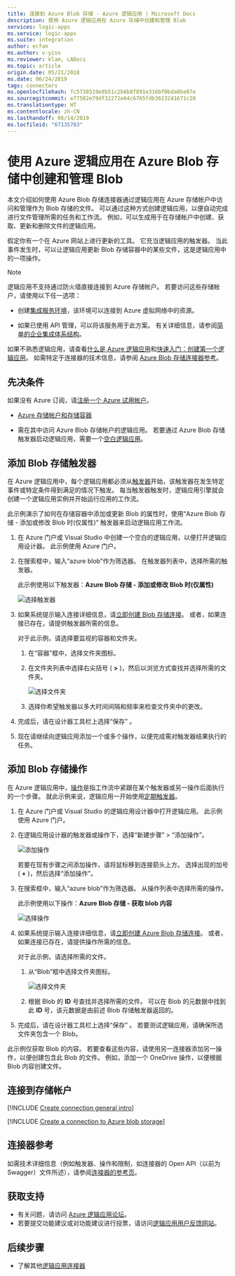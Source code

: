 ```yaml
---
title: 连接到 Azure Blob 存储 - Azure 逻辑应用 | Microsoft Docs
description: 使用 Azure 逻辑应用在 Azure 存储中创建和管理 Blob
services: logic-apps
ms.service: logic-apps
ms.suite: integration
author: ecfan
ms.author: v-yiso
ms.reviewer: klam, LADocs
ms.topic: article
origin.date: 05/21/2018
ms.date: 06/24/2019
tags: connectors
ms.openlocfilehash: fc5738519e8b51c2b6b8f891e316bf0bda8be87e
ms.sourcegitcommit: e77582e79df32272e64c6765fdb3613241671c20
ms.translationtype: HT
ms.contentlocale: zh-CN
ms.lasthandoff: 06/14/2019
ms.locfileid: "67135783"
---
```

# <a name="create-and-manage-blobs-in-azure-blob-storage-with-azure-logic-apps"></a>使用 Azure 逻辑应用在 Azure Blob 存储中创建和管理 Blob

本文介绍如何使用 Azure Blob 存储连接器通过逻辑应用在 Azure 存储帐户中访问和管理作为 Blob 存储的文件。 可以通过这种方式创建逻辑应用，以便自动完成进行文件管理所需的任务和工作流。 例如，可以生成用于在存储帐户中创建、获取、更新和删除文件的逻辑应用。

假定你有一个在 Azure 网站上进行更新的工具。 它充当逻辑应用的触发器。 当此事件发生时，可以让逻辑应用更新 Blob 存储容器中的某些文件，这是逻辑应用中的一项操作。 

> [!NOTE]
> 逻辑应用不支持通过防火墙直接连接到 Azure 存储帐户。 若要访问这些存储帐户，请使用以下任一选项：
>
> * 创建[集成服务环境](../logic-apps/connect-virtual-network-vnet-isolated-environment-overview.md)，该环境可以连接到 Azure 虚拟网络中的资源。
>
> * 如果已使用 API 管理，可以将该服务用于此方案。 有关详细信息，请参阅[简单的企业集成体系结构](https://aka.ms/aisarch)。

如果不熟悉逻辑应用，请查看[什么是 Azure 逻辑应用](../logic-apps/logic-apps-overview.md)和[快速入门：创建第一个逻辑应用](../logic-apps/quickstart-create-first-logic-app-workflow.md)。
如需特定于连接器的技术信息，请参阅 <a href="https://docs.microsoft.com/connectors/azureblobconnector/" target="blank">Azure Blob 存储连接器参考</a>。

## <a name="prerequisites"></a>先决条件
如果没有 Azure 订阅，请<a href="https://www.azure.cn/pricing/1rmb-trial/" target="_blank">注册一个 Azure 试用帐户</a>。 

* [Azure 存储帐户和存储容器](../storage/blobs/storage-quickstart-blobs-portal.md)

* 需在其中访问 Azure Blob 存储帐户的逻辑应用。 若要通过 Azure Blob 存储触发器启动逻辑应用，需要一个[空白逻辑应用](../logic-apps/quickstart-create-first-logic-app-workflow.md)。 

<a name="add-trigger"></a>

## <a name="add-blob-storage-trigger"></a>添加 Blob 存储触发器

在 Azure 逻辑应用中，每个逻辑应用都必须从[触发器](../logic-apps/logic-apps-overview.md#logic-app-concepts)开始，该触发器在发生特定事件或特定条件得到满足的情况下触发。 每当触发器触发时，逻辑应用引擎就会创建一个逻辑应用实例并开始运行应用的工作流。

此示例演示了如何在存储容器中添加或更新 Blob 的属性时，使用“Azure Blob 存储 - 添加或修改 Blob 时(仅属性)”  触发器来启动逻辑应用工作流。 

1. 在 Azure 门户或 Visual Studio 中创建一个空白的逻辑应用，以便打开逻辑应用设计器。 此示例使用 Azure 门户。

2. 在搜索框中，输入“azure blob”作为筛选器。 在触发器列表中，选择所需的触发器。

   此示例使用以下触发器：**Azure Blob 存储 - 添加或修改 Blob 时(仅属性)**

   ![选择触发器](./media/connectors-create-api-azureblobstorage/azure-blob-trigger.png)

3. 如果系统提示输入连接详细信息，请[立即创建 Blob 存储连接](#create-connection)。 或者，如果连接已存在，请提供触发器所需的信息。

   对于此示例，请选择要监视的容器和文件夹。

   1. 在“容器”框中，选择文件夹图标。 

   2. 在文件夹列表中选择右尖括号 ( **>** )，然后以浏览方式查找并选择所需的文件夹。 

      ![选择文件夹](./media/connectors-create-api-azureblobstorage/trigger-select-folder.png)

   3. 选择你希望触发器以多大时间间隔和频率来检查文件夹中的更改。

4. 完成后，请在设计器工具栏上选择“保存”  。

5. 现在请继续向逻辑应用添加一个或多个操作，以便完成需对触发器结果执行的任务。

<a name="add-action"></a>

## <a name="add-blob-storage-action"></a>添加 Blob 存储操作

在 Azure 逻辑应用中，[操作](../logic-apps/logic-apps-overview.md#logic-app-concepts)是指工作流中紧跟在某个触发器或另一操作后面执行的一个步骤。 就此示例来说，逻辑应用一开始使用[定期触发器](../connectors/connectors-native-recurrence.md)。

1. 在 Azure 门户或 Visual Studio 的逻辑应用设计器中打开逻辑应用。 此示例使用 Azure 门户。

2. 在逻辑应用设计器的触发器或操作下，选择“新建步骤” > “添加操作”。  

   ![添加操作](./media/connectors-create-api-azureblobstorage/add-action.png) 

   若要在现有步骤之间添加操作，请将鼠标移到连接箭头上方。 
   选择出现的加号 ( **+** )，然后选择“添加操作”。 

3. 在搜索框中，输入“azure blob”作为筛选器。 从操作列表中选择所需的操作。

   此示例使用以下操作：**Azure Blob 存储 - 获取 blob 内容**

   ![选择操作](./media/connectors-create-api-azureblobstorage/azure-blob-action.png) 

4. 如果系统提示输入连接详细信息，请[立即创建 Azure Blob 存储连接](#create-connection)。 或者，如果连接已存在，请提供操作所需的信息。 

   对于此示例，请选择所需的文件。

   1. 从“Blob”框中选择文件夹图标。 
  
      ![选择文件夹](./media/connectors-create-api-azureblobstorage/action-select-folder.png)

   2. 根据 Blob 的 **ID** 号查找并选择所需的文件。 可以在 Blob 的元数据中找到此 **ID** 号，该元数据是由前述 Blob 存储触发器返回的。

5. 完成后，请在设计器工具栏上选择“保存”  。
若要测试逻辑应用，请确保所选文件夹包含一个 Blob。

此示例仅获取 Blob 的内容。 若要查看这些内容，请使用另一连接器添加另一操作，以便创建包含此 Blob 的文件。 例如，添加一个 OneDrive 操作，以便根据 Blob 内容创建文件。

<a name="create-connection"></a>

## <a name="connect-to-storage-account"></a>连接到存储帐户

[!INCLUDE [Create connection general intro](../../includes/connectors-create-connection-general-intro.md)]

[!INCLUDE [Create a connection to Azure blob storage](../../includes/connectors-create-api-azureblobstorage.md)]

## <a name="connector-reference"></a>连接器参考

如需技术详细信息（例如触发器、操作和限制，如连接器的 Open API（以前为 Swagger）文件所述），请参阅[连接器的参考页](/connectors/azureblobconnector/)。

## <a name="get-support"></a>获取支持

* 有关问题，请访问 [Azure 逻辑应用论坛](https://social.msdn.microsoft.com/Forums/en-US/home?forum=azurelogicapps)。
* 若要提交功能建议或对功能建议进行投票，请访问[逻辑应用用户反馈网站](http://aka.ms/logicapps-wish)。

## <a name="next-steps"></a>后续步骤

* 了解其他[逻辑应用连接器](../connectors/apis-list.md)
